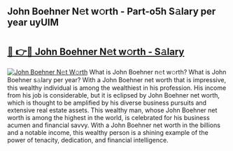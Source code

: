 ## John Boehner N𝚎t w𝚘rth - Part-o5h S𝚊lary per year uyUIM

# <h2><a href="http://gc2max.nevu.top/?p=John+Boehner">🔗 👉🔴 John Boehner N𝚎t w𝚘rth - S𝚊lary</a></h2>

[![John Boehner N𝚎t W𝚘rth](https://i.imgur.com/Oavwk0R.jpeg)](http://gc2max.nevu.top/?p=John+Boehner)
What is John Boehner n𝚎t w𝚘rth? What is John Boehner s𝚊lary per year?
With a John Boehner net worth that is impressive, this wealthy individual is among the wealthiest in his profession. His income from his job is considerable, but it is eclipsed by John Boehner net worth, which is thought to be amplified by his diverse business pursuits and extensive real estate assets. This wealthy man, whose John Boehner net worth is among the highest in the world, is celebrated for his business acumen and financial savvy. With a John Boehner net worth in the billions and a notable income, this wealthy person is a shining example of the power of tenacity, dedication, and financial intelligence.
